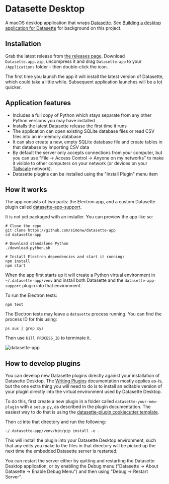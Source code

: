 # Datasette Desktop

A macOS desktop application that wraps [Datasette](https://datasette.io/). See [Building a desktop application for Datasette](https://simonwillison.net/2021/Aug/30/datasette-app/) for background on this project.

## Installation

Grab the latest release from [the releases page](https://github.com/simonw/datasette-app/releases). Download `Datasette.app.zip`, uncompress it and drag `Datasette.app` to your `/Applications` folder - then double-click the icon.

The first time you launch the app it will install the latest version of Datasette, which could take a little while. Subsequent application launches will be a lot quicker.

## Application features

- Includes a full copy of Python which stays separate from any other Python versions you may have installed
- Installs the latest Datasette release the first time it runs
- The application can open existing SQLite database files or read CSV files into an in-memory database
- It can also create a new, empty SQLite database file and create tables in that database by importing CSV data
- By default the server only accepts connections from your computer, but you can use "File -> Access Control -> Anyone on my networks" to make it visible to other computers on your network (or devices on your [Tailscale](https://tailscale.com/) network).
- Datasette plugins can be installed using the "Install Plugin" menu item

## How it works

The app consists of two parts: the Electron app, and a custom Datasette plugin called [datasette-app-support](https://github.com/simonw/datasette-app-support).

It is not yet packaged with an installer. You can preview the app like so:

    # Clone the repo
    git clone https://github.com/simonw/datasette-app
    cd datasette-app
    
    # Download standalone Python
    ./download-python.sh
    
    # Install Electron dependencies and start it running:
    npm install
    npm start

When the app first starts up it will create a Python virtual environment in `~/.datasette-app/venv` and install both Datasette and the `datasette-app-support` plugin into that environment.

To run the Electron tests:

    npm test

The Electron tests may leave a `datasette` process running. You can find the process ID for this using:

    ps aux | grep xyz

Then use `kill PROCESS_ID` to terminate it.

![datasette-app](https://user-images.githubusercontent.com/9599/131289203-18186b26-49a4-46e9-8925-b9e4745f3252.png)

## How to develop plugins

You can develop new Datasette plugins directly against your installation of Datasette Desktop. The [Writing Plugins](https://docs.datasette.io/en/stable/writing_plugins.html) documentation mostly applies as-is, but the one extra thing you will need to do is to install an editable version of your plugin directly into the virtual environment used by Datasette Desktop.

To do this, first create a new plugin in a folder called `datasette-your-new-plugin` with a `setup.py`, as described in the plugin documentation. The easiest way to do that is using the [datasette-plugin cookiecutter template](https://github.com/simonw/datasette-plugin).

Then `cd` into that directory and run the following:

    ~/.datasette-app/venv/bin/pip install -e .

This will install the plugin into your Datasette Desktop environment, such that any edits you make to the files in that directory will be picked up the next time the embedded Datasette server is restarted.

You can restart the server either by quitting and restarting the Datasette Desktop application, or by enabling the Debug menu ("Datasette -> About Datasette -> Enable Debug Menu") and then using "Debug -> Restart Server".
